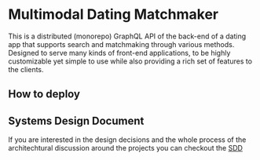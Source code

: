 # Multimodal Dating Matchmaker

This is a distributed (monorepo) GraphQL API of the back-end of a dating app that supports 
search and matchmaking through various methods. Designed to serve many kinds of front-end 
applications, to be highly customizable yet simple to use while also providing a rich set 
of features to the clients.

## How to deploy



## Systems Design Document

If you are interested in the design decisions and the whole process of the architechtural discussion around the projects you can checkout the [SDD](https://github.com/carepollo/multimodal-dating-matchmaker)

